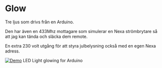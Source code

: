 Glow
====
Tre ljus som drivs från en Arduino. 

Den har även en 433Mhz mottagare som simulerar en Nexa strömbrytare så att jag kan tända och släcka dem remote.

En extra 230 volt utgång för att styra julbelysning också med en egen Nexa adress.

[![Demo](http://img.youtube.com/vi/ChkQeEteIgY/0.jpg)](https://www.youtube.com/watch?v=ChkQeEteIgY)
LED Light glowing for Arduino

